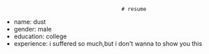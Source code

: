                                           # resume
                                                                         
- name: dust
- gender: male
- education: college
- experience: i suffered so much,but i don't wanna to show you this
